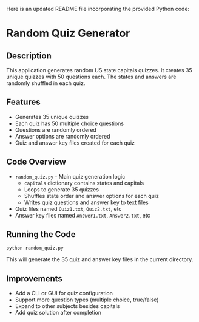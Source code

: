 Here is an updated README file incorporating the provided Python code:

# Random Quiz Generator

## Description

This application generates random US state capitals quizzes. It creates 35 unique quizzes with 50 questions each. The states and answers are randomly shuffled in each quiz.

## Features

- Generates 35 unique quizzes 
- Each quiz has 50 multiple choice questions
- Questions are randomly ordered
- Answer options are randomly ordered 
- Quiz and answer key files created for each quiz

## Code Overview

- `random_quiz.py` - Main quiz generation logic
  - `capitals` dictionary contains states and capitals
  - Loops to generate 35 quizzes
  - Shuffles state order and answer options for each quiz
  - Writes quiz questions and answer key to text files
- Quiz files named `Quiz1.txt`, `Quiz2.txt`, etc
- Answer key files named `Answer1.txt`, `Answer2.txt`, etc

## Running the Code

```
python random_quiz.py
```

This will generate the 35 quiz and answer key files in the current directory.

## Improvements

- Add a CLI or GUI for quiz configuration
- Support more question types (multiple choice, true/false)
- Expand to other subjects besides capitals
- Add quiz solution after completion

